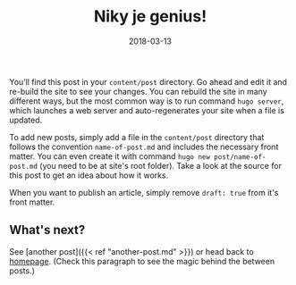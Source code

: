 ﻿---
title:  "Niky je genius!"
date:   2018-03-13
tags: 
    - hello world
    - start
    - hugo
---
You’ll find this post in your `content/post` directory. Go ahead and edit it and re-build the site to see your changes. You can rebuild the site in many different ways, but the most common way is to run command `hugo server`, which launches a web server and auto-regenerates your site when a file is updated.

To add new posts, simply add a file in the `content/post` directory that follows the convention `name-of-post.md` and includes the necessary front matter. You can even create it with command `hugo new post/name-of-post.md` (you need to be at site's root folder). Take a look at the source for this post to get an idea about how it works.

When you want to publish an article, simply remove `draft: true` from it's front matter.


## What's next?

See [another post]({{< ref "another-post.md" >}}) or head back to [homepage](../../). (Check this paragraph to see the magic behind the between posts.)
